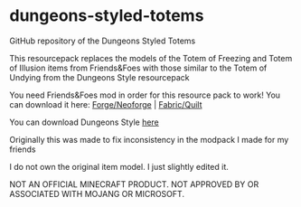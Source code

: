 # dungeons-styled-totems
GitHub repository of the Dungeons Styled Totems

This resourcepack replaces the models of the Totem of Freezing and Totem of Illusion items from Friends&Foes with those similar to the Totem of Undying from the Dungeons Style resourcepack

You need Friends&Foes mod in order for this resource pack to work! You can download it here: [Forge/Neoforge](https://modrinth.com/mod/friends-and-foes-forge) | [Fabric/Quilt](https://modrinth.com/mod/friends-and-foes)

You can download Dungeons Style [here](https://modrinth.com/resourcepack/dungeons-style)

Originally this was made to fix inconsistency in the modpack I made for my friends

I do not own the original item model. I just slightly edited it.

NOT AN OFFICIAL MINECRAFT PRODUCT. NOT APPROVED BY OR ASSOCIATED WITH MOJANG OR MICROSOFT.
